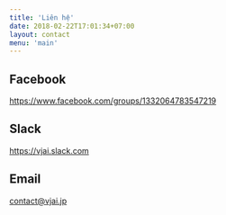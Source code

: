 ```yaml
---
title: 'Liên hệ'
date: 2018-02-22T17:01:34+07:00
layout: contact
menu: 'main'
---
```


## Facebook
https://www.facebook.com/groups/1332064783547219

## Slack
https://vjai.slack.com

## Email
<a href="mailto:contact@vjai.jp">contact@vjai.jp</a>